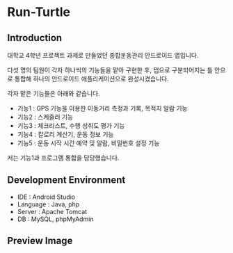 # Run-Turtle
## Introduction
대학교 4학년 프로젝트 과제로 만들었던 종합운동관리 안드로이드 앱입니다.

다섯 명의 팀원이 각자 하나씩의 기능들을 맡아 구현한 후, 탭으로 구분되어지는 틀 안으로 통합해 하나의 안드로이드 애플리케이션으로 완성시켰습니다.

각자 맡은 기능들은 아래와 같습니다.

- 기능1 : GPS 기능을 이용한 이동거리 측정과 기록, 목적지 알람 기능
- 기능2 : 스케줄러 기능
- 기능3 : 체크리스트, 수행 성취도 평가 기능 
- 기능4 : 칼로리 계산기, 운동 정보 기능
- 기능5 : 운동 시작 시간 예약 및 알람, 비밀번호 설정 기능

저는 기능1과 프로그램 통합을 담당했습니다.

## Development Environment
- IDE : Android Studio
- Language : Java, php
- Server : Apache Tomcat 
- DB : MySQL, phpMyAdmin

## Preview Image






